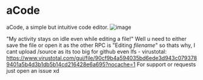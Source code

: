 # aCode
aCode, a simple but intuitive code editor.
![image](https://github.com/user-attachments/assets/c199b0a3-4436-41ac-a510-541718dd4192)


"My activity stays on idle even while editing a file!" Well u need to either save the file or open it as the other RPC is "Editing *filename*" so thats why,
I cant upload /source as its too big for github even lfs - virustotal: https://www.virustotal.com/gui/file/90cf9b4a594035bd6ede3d943c0793789401a5b4d3b1db5b14cd216428e6a695?nocache=1
For support or requests just open an issue xd
